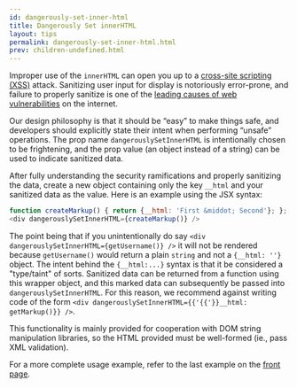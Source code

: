 ```yaml
---
id: dangerously-set-inner-html
title: Dangerously Set innerHTML
layout: tips
permalink: dangerously-set-inner-html.html
prev: children-undefined.html
---
```


Improper use of the `innerHTML` can open you up to a [cross-site scripting (XSS)](http://en.wikipedia.org/wiki/Cross-site_scripting) attack.  Sanitizing user input for display is notoriously error-prone, and failure to properly sanitize is one of the [leading causes of web vulnerabilities](http://owasptop10.googlecode.com/files/OWASP%20Top%2010%20-%202013.pdf) on the internet.

Our design philosophy is that it should be “easy” to make things safe, and developers should explicitly state their intent when performing “unsafe” operations.  The prop name `dangerouslySetInnerHTML` is intentionally chosen to be frightening, and the prop value (an object instead of a string) can be used to indicate sanitized data.

After fully understanding the security ramifications and properly sanitizing the data, create a new object containing only the key `__html` and your sanitized data as the value.  Here is an example using the JSX syntax:

```js
function createMarkup() { return {__html: 'First &middot; Second'}; };
<div dangerouslySetInnerHTML={createMarkup()} />
```

The point being that if you unintentionally do say `<div dangerouslySetInnerHTML={getUsername()} />` it will not be rendered because `getUsername()` would return a plain `string` and not a `{__html: ''}` object.  The intent behind the `{__html:...}` syntax is that it be considered a "type/taint" of sorts.  Sanitized data can be returned from a function using this wrapper object, and this marked data can subsequently be passed into `dangerouslySetInnerHTML`.  For this reason, we recommend against writing code of the form `<div dangerouslySetInnerHTML={{'{{'}}__html: getMarkup()}} />`.

This functionality is mainly provided for cooperation with DOM string manipulation libraries, so the HTML provided must be well-formed (ie., pass XML validation).

For a more complete usage example, refer to the last example on the [front page](/).
